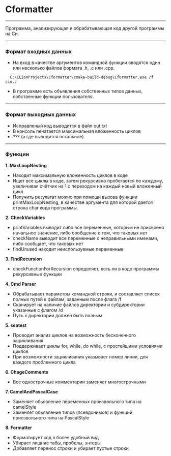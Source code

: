 # Cformatter
___
 Программа, анализирующая и обрабатывающая код другой программы на Си.

---
### Формат входных данных

* На вход в качестве аргументов командной функции вводятся один или несколько файлов формата .h, .c или .cpp.
```
  C:\CLionProjects\Cformatter\cmake-build-debug\Cformatter.exe /f cio.c
```
* В программе есть объявления собственных типов данных, собственные функции пользователя.
---
### Формат выходных данных
* Исправленый код выводится в файл out.txt
* В консоль печатается максимальная вложенность циклов
* ??? (а где выводится остальное)
---
### Функции

**1. MaxLoopNesting**
- Находит максимальную вложенность циклов в коде
- Ищет все циклы в коде, затем рекурсивно пробегается по каждому, увеличивая счётчик на 1 с переходом на каждый новый вложенный цикл
- Получить результат можно при помощи вызова функции printMaxLoopNesting, в качестве аргумента для которой дается строка char кода программы.

**2. CheckVariables**
* printVariables выводит либо все переменные, которым не присвоено начальное значение, либо сообщение о том, что таковых нет
* checkName выводит все переменные с неправильными именами, либо сообщает, что таковых нет
* findUnused находит неиспользуемые переменные

**3. FindRecursion**
* checkFunctionForRecursion определяет, есть ли в коде программы рекурсивные функции

**4. Cmd Parser**
* Обрабатывает параметры командной строки, и составляет список полных путей к файлам, заданным после флага /f
* Сканирует на наличие файлов директории и субдиректории указанные с флагом /d
* Путь к директории должен быть полным

**5. seatest**
* Проводит анализ циклов на возможность бесконечного зацикливания
* Поддерживает циклы for, while, do while, с простейшими условиями циклов
* При возможности зацикливания указывает номер линии, для каждого проблемного цикла

**6. ChageComments**
* Все однострочные комментарии заменяет многострочными 

**7. CamelAndPascalCase**
* Заменяет обьявление переменных произвольного типа на camelStyle
* Заменяет обьявление типов (псевдонимов) и функций приозвольного типа на PascalStyle

**8. Formatter**
* Форматирует код в более удобный вид
* Убирает лишние табы, пробелы, энтеры
* Добавляет перенос строки и убирает пустые строки
  



